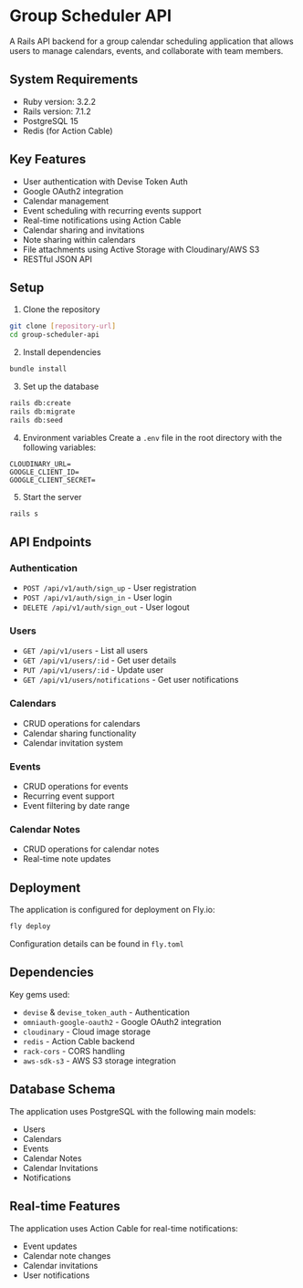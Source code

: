 # Group Scheduler API

A Rails API backend for a group calendar scheduling application that allows users to manage calendars, events, and collaborate with team members.

## System Requirements

* Ruby version: 3.2.2
* Rails version: 7.1.2
* PostgreSQL 15
* Redis (for Action Cable)

## Key Features

- User authentication with Devise Token Auth
- Google OAuth2 integration
- Calendar management
- Event scheduling with recurring events support
- Real-time notifications using Action Cable
- Calendar sharing and invitations
- Note sharing within calendars
- File attachments using Active Storage with Cloudinary/AWS S3
- RESTful JSON API

## Setup

1. Clone the repository
```bash
git clone [repository-url]
cd group-scheduler-api
```

2. Install dependencies
```bash
bundle install
```

3. Set up the database
```bash
rails db:create
rails db:migrate
rails db:seed
```


4. Environment variables
Create a `.env` file in the root directory with the following variables:
```
CLOUDINARY_URL=
GOOGLE_CLIENT_ID=
GOOGLE_CLIENT_SECRET=
```

5. Start the server
```bash
rails s
```


## API Endpoints

### Authentication
- `POST /api/v1/auth/sign_up` - User registration
- `POST /api/v1/auth/sign_in` - User login
- `DELETE /api/v1/auth/sign_out` - User logout

### Users
- `GET /api/v1/users` - List all users
- `GET /api/v1/users/:id` - Get user details
- `PUT /api/v1/users/:id` - Update user
- `GET /api/v1/users/notifications` - Get user notifications

### Calendars
- CRUD operations for calendars
- Calendar sharing functionality
- Calendar invitation system

### Events
- CRUD operations for events
- Recurring event support
- Event filtering by date range

### Calendar Notes
- CRUD operations for calendar notes
- Real-time note updates

## Deployment

The application is configured for deployment on Fly.io:
```bash
fly deploy
```
Configuration details can be found in `fly.toml`


## Dependencies

Key gems used:
- `devise` & `devise_token_auth` - Authentication
- `omniauth-google-oauth2` - Google OAuth2 integration
- `cloudinary` - Cloud image storage
- `redis` - Action Cable backend
- `rack-cors` - CORS handling
- `aws-sdk-s3` - AWS S3 storage integration

## Database Schema

The application uses PostgreSQL with the following main models:
- Users
- Calendars
- Events
- Calendar Notes
- Calendar Invitations
- Notifications

## Real-time Features

The application uses Action Cable for real-time notifications:
- Event updates
- Calendar note changes
- Calendar invitations
- User notifications
